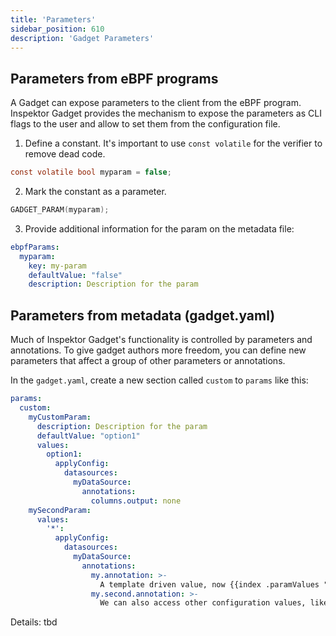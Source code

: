 ```yaml
---
title: 'Parameters'
sidebar_position: 610
description: 'Gadget Parameters'
---
```


## Parameters from eBPF programs

A Gadget can expose parameters to the client from the eBPF program. Inspektor
Gadget provides the mechanism to expose the parameters as CLI flags to the user
and allow to set them from the configuration file.

1. Define a constant. It's important to use `const volatile` for the verifier to remove dead code.

```c
const volatile bool myparam = false;
```

2. Mark the constant as a parameter.

```c
GADGET_PARAM(myparam);
```

3. Provide additional information for the param on the metadata file:

```yaml
ebpfParams:
  myparam:
    key: my-param
    defaultValue: "false"
    description: Description for the param
```

## Parameters from metadata (gadget.yaml)

Much of Inspektor Gadget's functionality is controlled by parameters and
annotations. To give gadget authors more freedom, you can define new parameters
that affect a group of other parameters or annotations.

In the `gadget.yaml`, create a new section called `custom` to `params` like this:

```yaml
params:
  custom:
    myCustomParam:
      description: Description for the param
      defaultValue: "option1"
      values:
        option1:
          applyConfig:
            datasources:
              myDataSource:
                annotations:
                  columns.output: none
    mySecondParam:
      values:
        '*':
          applyConfig:
            datasources:
              myDataSource:
                annotations:
                  my.annotation: >-
                    A template driven value, now {{index .paramValues "custom.mySecondParam"}}.
                  my.second.annotation: >-
                    We can also access other configuration values, like the gadget name: {{call .getConfig "name"}}
```

Details: tbd